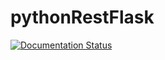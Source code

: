 # pythonRestFlask

[![Documentation Status](https://readthedocs.org/projects/pythonrestflask/badge/?version=latest)](https://pythonrestflask.readthedocs.io/en/latest/?badge=latest)
   
